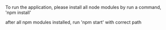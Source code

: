 To run the application, please install all node modules by run a command, 'npm install'

after all npm modules installed, run 'npm start' with correct path